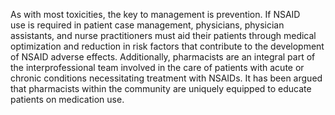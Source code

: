 As with most toxicities, the key to management is prevention. If NSAID use is required in patient case management, physicians, physician assistants, and nurse practitioners must aid their patients through medical optimization and reduction in risk factors that contribute to the development of NSAID adverse effects. Additionally, pharmacists are an integral part of the interprofessional team involved in the care of patients with acute or chronic conditions necessitating treatment with NSAIDs. It has been argued that pharmacists within the community are uniquely equipped to educate patients on medication use.